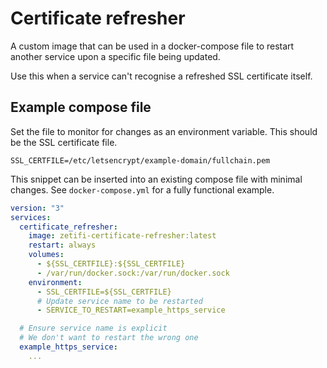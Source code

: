 # Certificate refresher

A custom image that can be used in a docker-compose file to restart another service upon a specific file being updated.

Use this when a service can't recognise a refreshed SSL certificate itself.

## Example compose file
Set the file to monitor for changes as an environment variable.
This should be the SSL certificate file.
```
SSL_CERTFILE=/etc/letsencrypt/example-domain/fullchain.pem 
```

This snippet can be inserted into an existing compose file with minimal changes.
See `docker-compose.yml` for a fully functional example.
```yaml
version: "3"
services:
  certificate_refresher:
    image: zetifi-certificate-refresher:latest
    restart: always
    volumes:
      - ${SSL_CERTFILE}:${SSL_CERTFILE}
      - /var/run/docker.sock:/var/run/docker.sock
    environment:
      - SSL_CERTFILE=${SSL_CERTFILE}
      # Update service name to be restarted
      - SERVICE_TO_RESTART=example_https_service

  # Ensure service name is explicit
  # We don't want to restart the wrong one
  example_https_service:
    ...
```
